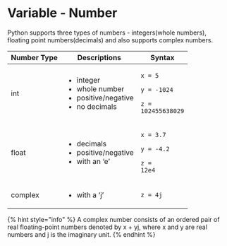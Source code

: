 # Variable - Number

Python supports three types of numbers - integers(whole numbers), floating point numbers(decimals) and also supports complex numbers.

| Number Type | Descriptions                                                                                 | Syntax                                                                                     |
| ----------- | -------------------------------------------------------------------------------------------- | ------------------------------------------------------------------------------------------ |
| int         | <ul><li>integer</li><li>whole number</li><li>positive/negative</li><li>no decimals</li></ul> | <p><code>x = 5</code></p><p><code>y = -1024</code></p><p><code>z = 102455638029</code></p> |
| float       | <ul><li>decimals</li><li>positive/negative</li><li>with an ‘e’</li></ul>                     | <p><code>x = 3.7</code></p><p><code>y = -4.2</code></p><p><code>z = 12e4</code></p>        |
| complex     | <ul><li>with a ‘j’</li></ul>                                                                 | `z = 4j`                                                                                   |

{% hint style="info" %}
A complex number consists of an ordered pair of real floating-point numbers denoted by x + yj, where x and y are real numbers and j is the imaginary unit.
{% endhint %}


